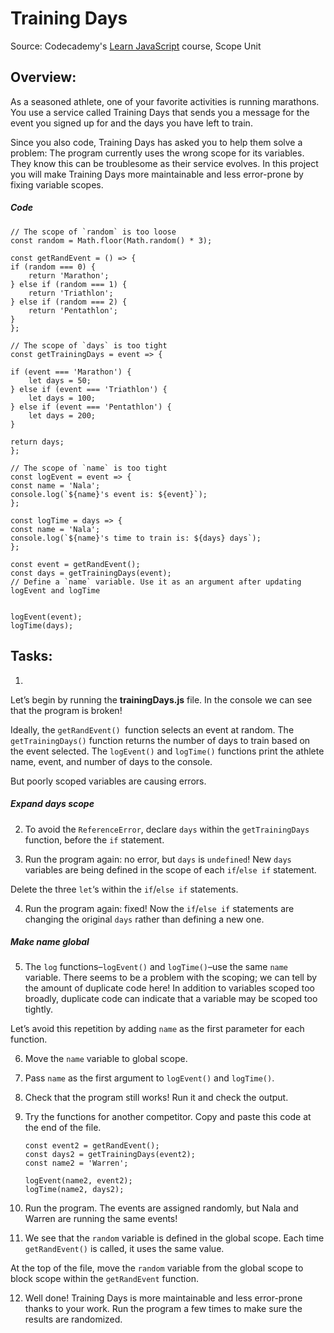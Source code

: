 # Training Days

Source:
Codecademy's [Learn JavaScript](https://www.codecademy.com/courses/introduction-to-javascript) course, Scope Unit

## Overview:

As a seasoned athlete, one of your favorite activities is running marathons. You use a service called Training Days that sends you a message for the event you signed up for and the days you have left to train.

Since you also code, Training Days has asked you to help them solve a problem: The program currently uses the wrong scope for its variables. They know this can be troublesome as their service evolves. In this project you will make Training Days more maintainable and less error-prone by fixing variable scopes.

##### Code

    // The scope of `random` is too loose
    const random = Math.floor(Math.random() * 3);

    const getRandEvent = () => {
    if (random === 0) {
        return 'Marathon';
    } else if (random === 1) {
        return 'Triathlon';
    } else if (random === 2) {
        return 'Pentathlon';
    }
    };

    // The scope of `days` is too tight
    const getTrainingDays = event => {

    if (event === 'Marathon') {
        let days = 50;
    } else if (event === 'Triathlon') {
        let days = 100;
    } else if (event === 'Pentathlon') {
        let days = 200;
    }

    return days;
    };

    // The scope of `name` is too tight
    const logEvent = event => {
    const name = 'Nala';
    console.log(`${name}'s event is: ${event}`);
    };

    const logTime = days => {
    const name = 'Nala';
    console.log(`${name}'s time to train is: ${days} days`);
    };

    const event = getRandEvent();
    const days = getTrainingDays(event);
    // Define a `name` variable. Use it as an argument after updating logEvent and logTime


    logEvent(event);
    logTime(days);

## Tasks:

1.

Let’s begin by running the **trainingDays.js** file. In the console we can see that the program is broken!

Ideally, the `getRandEvent() `function selects an event at random. The `getTrainingDays()` function returns the number of days to train based on the event selected. The `logEvent()` and `logTime()` functions print the athlete name, event, and number of days to the console.

But poorly scoped variables are causing errors.

##### Expand days scope

2.  To avoid the `ReferenceError`, declare `days` within the `getTrainingDays` function, before the `if` statement.

3.  Run the program again: no error, but `days` is `undefined`! New `days` variables are being defined in the scope of each `if`/`else if` statement.

Delete the three `let`‘s within the `if`/`else if` statements.

4.  Run the program again: fixed! Now the `if`/`else if` statements are changing the original `days` rather than defining a new one.

##### Make name global

5.  The `log` functions–`logEvent()` and `logTime()`–use the same `name` variable. There seems to be a problem with the scoping; we can tell by the amount of duplicate code here! In addition to variables scoped too broadly, duplicate code can indicate that a variable may be scoped too tightly.

Let’s avoid this repetition by adding `name` as the first parameter for each function.

6.  Move the `name` variable to global scope.

7.  Pass `name` as the first argument to `logEvent()` and `logTime()`.

8.  Check that the program still works! Run it and check the output.

9.  Try the functions for another competitor. Copy and paste this code at the end of the file.

        const event2 = getRandEvent();
        const days2 = getTrainingDays(event2);
        const name2 = 'Warren';

        logEvent(name2, event2);
        logTime(name2, days2);

10. Run the program. The events are assigned randomly, but Nala and Warren are running the same events!

11. We see that the `random` variable is defined in the global scope. Each time `getRandEvent()` is called, it uses the same value.

At the top of the file, move the `random` variable from the global scope to block scope within the `getRandEvent` function.

12. Well done! Training Days is more maintainable and less error-prone thanks to your work. Run the program a few times to make sure the results are randomized.
